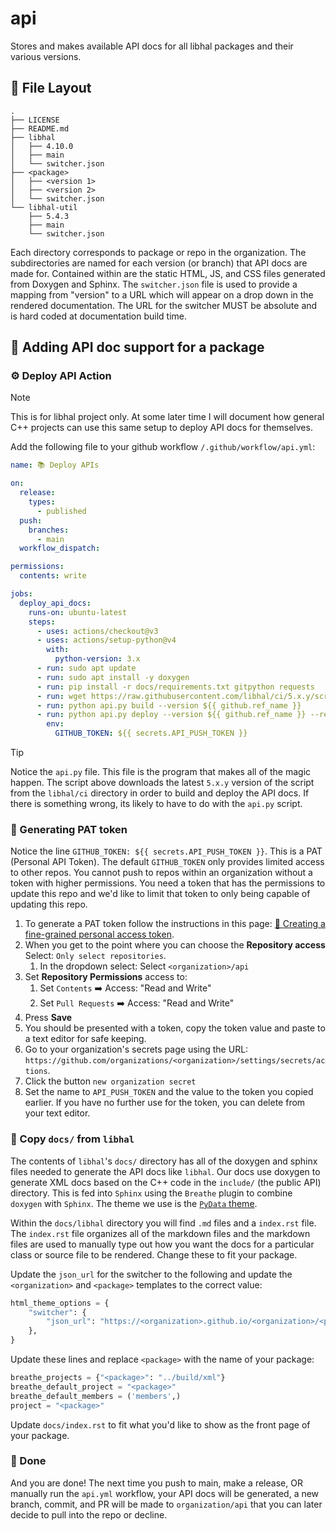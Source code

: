 # api

Stores and makes available API docs for all libhal packages and their various
versions.

## 📂 File Layout

```plaintext
.
├── LICENSE
├── README.md
├── libhal
│   ├── 4.10.0
│   ├── main
│   └── switcher.json
├── <package>
│   ├── <version 1>
│   ├── <version 2>
│   └── switcher.json
└── libhal-util
    ├── 5.4.3
    ├── main
    └── switcher.json
```

Each directory corresponds to package or repo in the organization. The
subdirectories are named for each version (or branch) that API docs are made
for. Contained within are the static HTML, JS, and CSS files generated from
Doxygen and Sphinx. The `switcher.json` file is used to provide a mapping from
"version" to a URL which will appear on a drop down in the rendered
documentation. The URL for the switcher MUST be absolute and is hard coded at
documentation build time.

## 🚀 Adding API doc support for a package

### ⚙️ Deploy API Action

> [!NOTE]
> This is for libhal project only. At some later time I will document how
> general C++ projects can use this same setup to deploy API docs for
> themselves.

Add the following file to your github workflow `/.github/workflow/api.yml`:

```yaml
name: 📚 Deploy APIs

on:
  release:
    types:
      - published
  push:
    branches:
      - main
  workflow_dispatch:

permissions:
  contents: write

jobs:
  deploy_api_docs:
    runs-on: ubuntu-latest
    steps:
      - uses: actions/checkout@v3
      - uses: actions/setup-python@v4
        with:
          python-version: 3.x
      - run: sudo apt update
      - run: sudo apt install -y doxygen
      - run: pip install -r docs/requirements.txt gitpython requests
      - run: wget https://raw.githubusercontent.com/libhal/ci/5.x.y/scripts/api.py
      - run: python api.py build --version ${{ github.ref_name }}
      - run: python api.py deploy --version ${{ github.ref_name }} --repo-name ${{ github.event.repository.name }}
        env:
          GITHUB_TOKEN: ${{ secrets.API_PUSH_TOKEN }}
```

> [!TIP]
> Notice the `api.py` file. This file is the program that makes all of the
> magic happen. The script above downloads the latest `5.x.y` version of the
> script from the `libhal/ci` directory in order to build and deploy the API
> docs. If there is something wrong, its likely to have to do with the `api.py`
> script.

### 🔑 Generating PAT token

Notice the line `GITHUB_TOKEN: ${{ secrets.API_PUSH_TOKEN }}`. This is a PAT
(Personal API Token). The default `GITHUB_TOKEN` only provides limited access
to other repos. You cannot push to repos within an organization without a token
with higher permissions. You need a token that has the permissions to update
this repo and we'd like to limit that token to only being capable of updating
this repo.

1. To generate a PAT token follow the instructions in this page:
[🔗 Creating a fine-grained personal access token](https://docs.github.com/en/authentication/keeping-your-account-and-data-secure/managing-your-personal-access-tokens#creating-a-fine-grained-personal-access-token).
1. When you get to the point where you can choose the **Repository access**
   Select: `Only select repositories`.
   1. In the dropdown select: Select `<organization>/api`
1. Set **Repository Permissions** access to:
   1. Set `Contents` ➡️ Access: "Read and Write"
   1. Set `Pull Requests` ➡️ Access: "Read and Write"
1. Press **Save**
1. You should be presented with a token, copy the token value and paste to a
   text editor for safe keeping.
1. Go to your organization's secrets page using the URL:
   `https://github.com/organizations/<organization>/settings/secrets/actions`.
1. Click the button `new organization secret`
1. Set the name to `API_PUSH_TOKEN` and the value to the token you copied
   earlier. If you have no further use for the token, you can delete from your
   text editor.

### 📑 Copy `docs/` from `libhal`

The contents of `libhal`'s `docs/` directory has all of the doxygen and sphinx
files needed to generate the API docs like `libhal`. Our docs use doxygen to
generate XML docs based on the C++ code in the `include/` (the public API)
directory. This is fed into `Sphinx` using the `Breathe` plugin to combine
`doxygen` with `Sphinx`. The theme we use is the
[`PyData` theme](https://pydata-sphinx-theme.readthedocs.io/en/stable/).

Within the `docs/libhal` directory you will find `.md` files and a `index.rst`
file. The `index.rst` file organizes all of the markdown files and the markdown
files are used to manually type out how you want the docs for a particular class
or source file to be rendered. Change these to fit your package.

Update the `json_url` for the switcher to the following and update the
`<organization>` and `<package>` templates to the correct value:

```python
html_theme_options = {
    "switcher": {
        "json_url": "https://<organization>.github.io/<organization>/<package>/switcher.json",
    },
}
```

Update these lines and replace `<package>` with the name of your package:

```python
breathe_projects = {"<package>": "../build/xml"}
breathe_default_project = "<package>"
breathe_default_members = ('members',)
project = "<package>"
```

Update `docs/index.rst` to fit what you'd like to show as the front page of your
package.

### 🎉 Done

And you are done! The next time you push to main, make a release, OR manually
run the `api.yml` workflow, your API docs will be generated, a new branch,
commit, and PR will be made to `organization/api` that you can later decide to
pull into the repo or decline.
